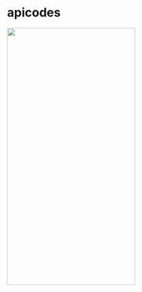 # apicodes

<img src ="https://user-images.githubusercontent.com/113675481/230646971-5afb3bb7-df02-4d86-a6a6-15280fadb3a0.png" width="300" height="600"/>
